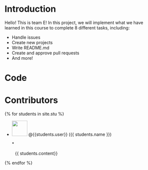 # Introduction
Hello! This is team E!
In this project, we will implement what we have learned in this course to complete 8 different tasks, including:
* Handle issues
* Create new projects
* Write README.md
* Create and approve pull requests
* And more!

# Code
# Contributors
{% for students in site.stu %}
* <p><img src="{{ students.image }}" width="50" height="50"> <span>@{{students.user}}</span> ({{ students.name }})</p>  
  * <p style="margin-left: 10px;">{{ students.content}}</p>
{% endfor %}